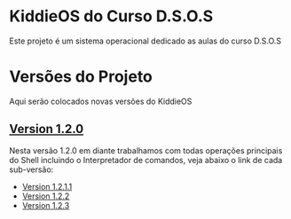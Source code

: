 # KiddieOS do Curso D.S.O.S

Este projeto é um sistema operacional dedicado as aulas do curso D.S.O.S

# Versões do Projeto

Aqui serão colocados novas versões do KiddieOS

## [Version 1.2.0](https://github.com/FrancisBFTC/KiddieOS_DSOS/tree/kiddieos-v1.2.0)

Nesta versão 1.2.0 em diante trabalhamos com todas operações principais do Shell incluindo o Interpretador de comandos, veja abaixo o link de cada sub-versão:
   
   * <a href="https://github.com/FrancisBFTC/KiddieOS_DSOS/tree/kiddieos-v1.2.1.1"> Version 1.2.1.1 </a>
   * <a href="https://github.com/FrancisBFTC/KiddieOS_DSOS/tree/kiddieos-v1.2.2"> Version 1.2.2 </a>
   * <a href="https://github.com/FrancisBFTC/KiddieOS_DSOS/tree/kiddieos-v1.2.3"> Version 1.2.3 </a>
